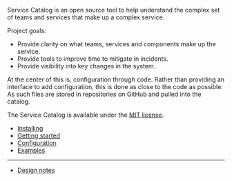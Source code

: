 Service Catalog is an open source tool to help understand the complex set of teams and services that make up a complex service.

Project goals:
* Provide clarity on what teams, services and components make up the service.
* Provide tools to improve time to mitigate in incidents.
* Provide visibility into key changes in the system.

At the center of this is, configuration through code. Rather than providing an interface to add configuration, this is done as close to the code as possible. As such files are stored in repositories on GitHub and pulled into the catalog.

The Service Catalog is available under the [MIT license](../license.md).

* [Installing](installing.md)
* [Getting started](getting-started.md)
* [Configuration](configuring.md)
* [Examples](examples/readme.md)

---

* [Design notes](design-notes.md)